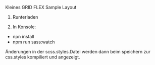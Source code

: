 Kleines GRID FLEX Sample Layout

1. Runterladen

2. In Konsole:
- npn install
- npm run sass:watch

Änderungen in der scss.styles.Datei werden dann beim speichern zur css.styles kompiliert und angezeigt.
